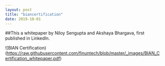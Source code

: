 ```yaml
---
layout: post
title: "biancertification"
date: 2019-10-01
---
```

##This a whitepaper by Niloy Sengupta and Akshaya Bhargava, first published in LinkedIn.

![BIAN Certification)(https://raw.githubusercontent.com/finuntech/blob/master/_images/BIAN_Certification_whitepaper.pdf)

